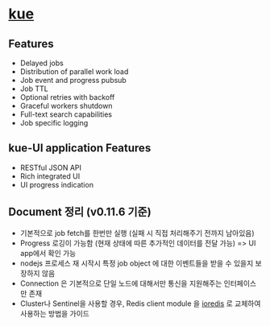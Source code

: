 # [kue](https://github.com/Automattic/kue)

Features
----------
- Delayed jobs
- Distribution of parallel work load
- Job event and progress pubsub
- Job TTL
- Optional retries with backoff
- Graceful workers shutdown
- Full-text search capabilities
- Job specific logging

kue-UI application Features
----------
- RESTful JSON API
- Rich integrated UI
- UI progress indication

Document 정리 (v0.11.6 기준)
---------
- 기본적으로 job fetch를 한번만 실행 (실패 시 직접 처리해주기 전까지 남아있음)
- Progress 로깅이 가능함 (현재 상태에 따른 추가적인 데이터를 전달 가능) => UI app에서 확인 가능
- nodejs 프로세스 재 시작시 특정 job object 에 대한 이벤트들을 받을 수 있을지 보장하지 않음
- Connection 은 기본적으로 단일 노드에 대해서만 통신을 지원해주는 인터페이스만 존재
- Cluster나 Sentinel을 사용할 경우, Redis client module 을 [ioredis](https://github.com/luin/ioredis) 로 교체하여 사용하는 방법을 가이드